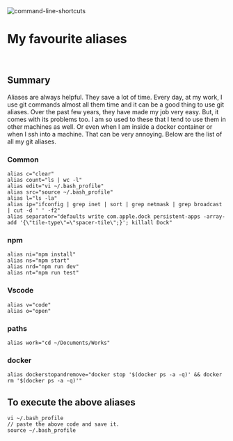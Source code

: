 <img src="/img/command-line-shortcuts.jpg" title="command-line-shortcuts" class="post-first-image" />

# My favourite aliases

&nbsp;

## Summary

Aliases are always helpful. They save a lot of time. Every day, at my work, I use git commands almost all them time and it can be a good thing to use git aliases. Over the past few years, they have made my job very easy.
But, it comes with its problems too. I am so used to these that I tend to use them in other machines as well. Or even when I am inside a docker container or when I ssh into a machine. That can be very annoying. Below are the list of all my git aliases.

### Common

    alias c="clear"
    alias count="ls | wc -l"
    alias edit="vi ~/.bash_profile"
    alias src="source ~/.bash_profile"
    alias l="ls -la"
    alias ip="ifconfig | grep inet | sort | grep netmask | grep broadcast | cut -d ' ' -f2"
    alias separator="defaults write com.apple.dock persistent-apps -array-add '{\"tile-type\"=\"spacer-tile\";}'; killall Dock"

### npm

    alias ni="npm install"
    alias ns="npm start"
    alias nrd="npm run dev"
    alias nt="npm run test"

### Vscode

    alias v="code"
    alias o="open"

### paths

    alias work="cd ~/Documents/Works"

### docker

    alias dockerstopandremove="docker stop '$(docker ps -a -q)' && docker rm '$(docker ps -a -q)'"

## To execute the above aliases

    vi ~/.bash_profile
    // paste the above code and save it.
    source ~/.bash_profile
